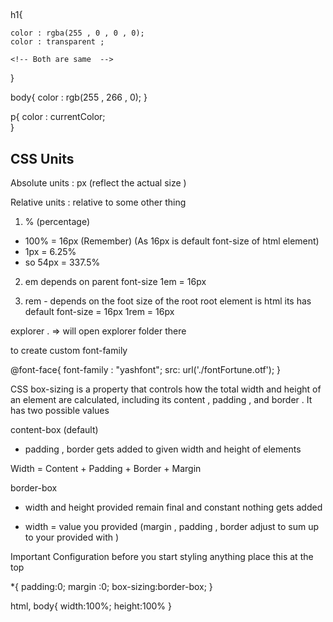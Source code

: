 ##

h1{

    color : rgba(255 , 0 , 0 , 0);
    color : transparent ;

    <!-- Both are same  -->

}

body{
color : rgb(255 , 266 , 0);
}

p{
color : currentColor;  
}

## CSS Units

Absolute units : px (reflect the actual size )

Relative units : relative to some other thing

1. % (percentage)

- 100% = 16px (Remember) (As 16px is default font-size of html element)
- 1px = 6.25%
- so 54px = 337.5%

2. em
   depends on parent font-size
   1em = 16px

3. rem - depends on the foot size of the root
   root element is html its has default font-size = 16px
   1rem = 16px

explorer . => will open explorer folder there

to create custom font-family

@font-face{
font-family : "yashfont";
src: url('./fontFortune.otf');
}

CSS box-sizing is a property that controls how the total width and height of an element are calculated, including its content , padding , and border . It has two possible values

content-box (default)

- padding , border gets added to given width and height of elements

Width = Content + Padding + Border + Margin

border-box

- width and height provided remain final and constant nothing gets added

- width = value you provided (margin , padding , border adjust to sum up to your provided with )

Important Configuration before you start styling anything place this at the top

\*{
padding:0;
margin :0;
box-sizing:border-box;
}

html, body{
width:100%;
height:100%
}
